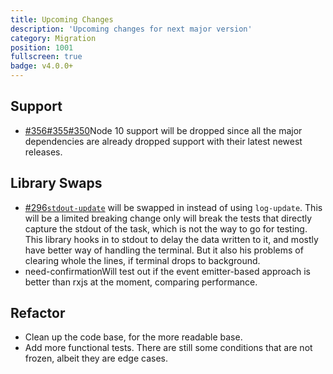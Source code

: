 ```yaml
---
title: Upcoming Changes
description: 'Upcoming changes for next major version'
category: Migration
position: 1001
fullscreen: true
badge: v4.0.0+
---
```


## Support

- <badge>[#356](https://github.com/cenk1cenk2/listr2/issues/356)</badge><badge>[#355](https://github.com/cenk1cenk2/listr2/issues/355)</badge><badge>[#350](https://github.com/cenk1cenk2/listr2/issues/350)</badge>Node 10 support will be dropped since all the major dependencies are already dropped support with their latest newest releases.

## Library Swaps

- <badge>[#296](https://github.com/cenk1cenk2/listr2/issues/296)</badge>[`stdout-update`](https://github.com/keindev/stdout-update) will be swapped in instead of using `log-update`. This will be a limited breaking change only will break the tests that directly capture the stdout of the task, which is not the way to go for testing. This library hooks in to stdout to delay the data written to it, and mostly have better way of handling the terminal. But it also his problems of clearing whole the lines, if terminal drops to background.
- <badge>need-confirmation</badge>Will test out if the event emitter-based approach is better than rxjs at the moment, comparing performance.

## Refactor

- Clean up the code base, for the more readable base.
- Add more functional tests. There are still some conditions that are not frozen, albeit they are edge cases.
